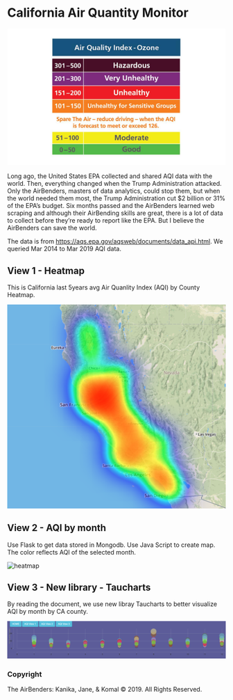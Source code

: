# California Air Quantity Monitor


![AQI](static/images/AQI.jpg)

Long ago, the United States EPA collected and shared AQI data with the world. Then, everything changed when the Trump Administration attacked. Only the AirBenders, masters of data analytics, could stop them, but when the world needed them most, the Trump Administration cut $2 billion or 31% of the EPA’s budget. Six months passed and the AirBenders learned web scraping and although their AirBending skills are great, there is a lot of data to collect before they’re ready to report like the EPA. But I believe the AirBenders can save the world.

The data is from https://aqs.epa.gov/aqsweb/documents/data_api.html. We queried Mar 2014 to Mar 2019 AQI data.

## View 1 - Heatmap

This is California last 5years avg Air Quanlity Index (AQI) by County Heatmap.

  ![heatmap](static/images/view1-heatmap.png)

## View 2 - AQI by month

Use Flask to get data stored in Mongodb. Use Java Script to create map. The color reflects AQI of the selected month.

  ![heatmap](static/images/view2-avg_Aug_aqi.png)

## View 3 - New library - Taucharts

By reading the document, we use new libray Taucharts to better visualize AQI by month by CA county.

  ![heatmap](static/images/view3-taucharts.png)


### Copyright

The AirBenders: Kanika, Jane, & Komal © 2019. All Rights Reserved.
